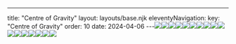 ---
title: "Centre of Gravity"
layout: layouts/base.njk
eleventyNavigation:
  key: "Centre of Gravity"
  order: 10
date: 2024-04-06
---![](https://s3.eu-west-1.amazonaws.com/jessicaakerman.com/web-Resized+Jessica+Akerman+Wall+Hangings+Benjamin+Jones.jpg)![](https://s3.eu-west-1.amazonaws.com/jessicaakerman.com/web-resized2Centre+of+Gravity+Jessica++Jo+Hounsome+Photography_19.jpg)![](https://s3.eu-west-1.amazonaws.com/jessicaakerman.com/web-resized1Centre+of+Gravity+Jessica+_24+Jo+Hounsome+Photography_10.jpg)![](https://s3.eu-west-1.amazonaws.com/jessicaakerman.com/web-resized+Centre+of+Gravity+Jessica++Jo+Hounsome+Photography_20.jpg)![](https://s3.eu-west-1.amazonaws.com/jessicaakerman.com/web-resized+Centre+of+Gravity+Jessica++Jo+Hounsome+Photography_17.jpg)![](https://s3.eu-west-1.amazonaws.com/jessicaakerman.com/web-resized+Centre+of+Gravity+Jessica++Jo+Hounsome+Photography_15.jpg)![](https://s3.eu-west-1.amazonaws.com/jessicaakerman.com/web-resized+Centre+of+Gravity+Jessica++Jo+Hounsome+Photography_14.jpg)![](https://s3.eu-west-1.amazonaws.com/jessicaakerman.com/web-resized+Centre+of+Gravity+Jessica++Jo+Hounsome+Photography_13.jpg)![](https://s3.eu-west-1.amazonaws.com/jessicaakerman.com/web-resized+3Centre+of+Gravity+Jessica++Jo+Hounsome+Photography_1.jpg)![](https://s3.eu-west-1.amazonaws.com/jessicaakerman.com/Jessica_Akerman-Where_We_Used_to_Go-detail_ceramic_heads.jpg)![](https://s3.eu-west-1.amazonaws.com/jessicaakerman.com/Jessica_Akerman-Where_We_Used_to_Go-ceramic_head.jpg)![](https://s3.eu-west-1.amazonaws.com/jessicaakerman.com/Jessica_Akerman-Where_We_Used_to_Go-installation-9.jpg)![](https://s3.eu-west-1.amazonaws.com/jessicaakerman.com/Jessica_Akerman-Where_We_Used_to_Go-detail2.jpg)![](https://s3.eu-west-1.amazonaws.com/jessicaakerman.com/web-Jessica_Akerman-Where_We_Used_To_Go-Centre_of_Gravity-Photo_Benjamin_Jones.jpg)![](https://s3.eu-west-1.amazonaws.com/jessicaakerman.com/web-resized+Centre+of+Gravity+Jessica++Jo+Hounsome+Photography_11.jpg)![](https://s3.eu-west-1.amazonaws.com/jessicaakerman.com/web-resized+Centre+of+Gravity+Jessica++Jo+Hounsome+Photography_5.jpg)![](https://s3.eu-west-1.amazonaws.com/jessicaakerman.com/Jessica_Akerman-Where_We_Used_to_Go-installation-3.jpg)